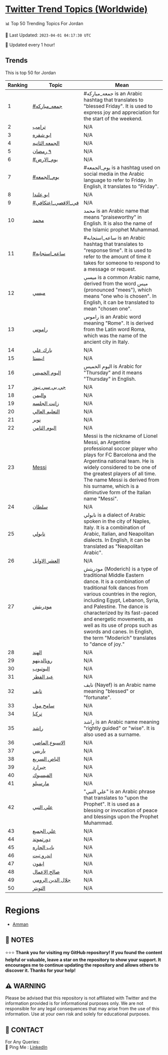 [Twitter Trend Topics (Worldwide)](https://github.com/ErcinDedeoglu/Twitter-Trend-Topics)
==========


📊 Top 50 Trending Topics For Jordan

📆 Last Updated: `2023-04-01 04:17:30 UTC`

🔧 Updated every 1 hour!


## Trends

This is top 50 for Jordan

| Ranking | Topic | Mean |
| ------- | ------------ | ------------ |
| 1 | [#جمعه_مباركه](http://twitter.com/search?q=%23%d8%ac%d9%85%d8%b9%d9%87_%d9%85%d8%a8%d8%a7%d8%b1%d9%83%d9%87) | #جمعه_مباركه is an Arabic hashtag that translates to "blessed Friday". It is used to express joy and appreciation for the start of the weekend. |
| 2 | [ترامب](http://twitter.com/search?q=%d8%aa%d8%b1%d8%a7%d9%85%d8%a8) | N/A |
| 3 | [ابو شقره](http://twitter.com/search?q=%d8%a7%d8%a8%d9%88+%d8%b4%d9%82%d8%b1%d9%87) | N/A |
| 4 | [الجمعه الثانيه](http://twitter.com/search?q=%d8%a7%d9%84%d8%ac%d9%85%d8%b9%d9%87+%d8%a7%d9%84%d8%ab%d8%a7%d9%86%d9%8a%d9%87) | N/A |
| 5 | [٩ رمضان](http://twitter.com/search?q=%d9%a9+%d8%b1%d9%85%d8%b6%d8%a7%d9%86) | N/A |
| 6 | [#يوم_الارض](http://twitter.com/search?q=%23%d9%8a%d9%88%d9%85_%d8%a7%d9%84%d8%a7%d8%b1%d8%b6) | N/A |
| 7 | [#يوم_الجمعه](http://twitter.com/search?q=%23%d9%8a%d9%88%d9%85_%d8%a7%d9%84%d8%ac%d9%85%d8%b9%d9%87) | #يوم_الجمعه is a hashtag used on social media in the Arabic language to refer to Friday. In English, it translates to "Friday". |
| 8 | [ابو علندا](http://twitter.com/search?q=%d8%a7%d8%a8%d9%88+%d8%b9%d9%84%d9%86%d8%af%d8%a7) | N/A |
| 9 | [#في_الاقصي_اعتكافي](http://twitter.com/search?q=%23%d9%81%d9%8a_%d8%a7%d9%84%d8%a7%d9%82%d8%b5%d9%8a_%d8%a7%d8%b9%d8%aa%d9%83%d8%a7%d9%81%d9%8a) | N/A |
| 10 | [محمد](http://twitter.com/search?q=%d9%85%d8%ad%d9%85%d8%af) | محمد is an Arabic name that means "praiseworthy" in English. It is also the name of the Islamic prophet Muhammad. |
| 11 | [#ساعه_استجابه](http://twitter.com/search?q=%23%d8%b3%d8%a7%d8%b9%d9%87_%d8%a7%d8%b3%d8%aa%d8%ac%d8%a7%d8%a8%d9%87) | #ساعه_استجابه is an Arabic hashtag that translates to "response time". It is used to refer to the amount of time it takes for someone to respond to a message or request. |
| 12 | [ميسي](http://twitter.com/search?q=%d9%85%d9%8a%d8%b3%d9%8a) | ميسي is a common Arabic name, derived from the word ميس (pronounced "mees"), which means "one who is chosen". In English, it can be translated to mean "chosen one". |
| 13 | [راموس](http://twitter.com/search?q=%d8%b1%d8%a7%d9%85%d9%88%d8%b3) | راموس is an Arabic word meaning "Rome". It is derived from the Latin word Roma, which was the name of the ancient city in Italy. |
| 14 | [بارك علي](http://twitter.com/search?q=%d8%a8%d8%a7%d8%b1%d9%83+%d8%b9%d9%84%d9%8a) | N/A |
| 15 | [انيستا](http://twitter.com/search?q=%d8%a7%d9%86%d9%8a%d8%b3%d8%aa%d8%a7) | N/A |
| 16 | [اليوم الخميس](http://twitter.com/search?q=%d8%a7%d9%84%d9%8a%d9%88%d9%85+%d8%a7%d9%84%d8%ae%d9%85%d9%8a%d8%b3) | اليوم الخميس is Arabic for "Thursday" and it means "Thursday" in English. |
| 17 | [جي بي سي نيوز](http://twitter.com/search?q=%d8%ac%d9%8a+%d8%a8%d9%8a+%d8%b3%d9%8a+%d9%86%d9%8a%d9%88%d8%b2) | N/A |
| 18 | [واليمن](http://twitter.com/search?q=%d9%88%d8%a7%d9%84%d9%8a%d9%85%d9%86) | N/A |
| 19 | [زانت الجلسه](http://twitter.com/search?q=%d8%b2%d8%a7%d9%86%d8%aa+%d8%a7%d9%84%d8%ac%d9%84%d8%b3%d9%87) | N/A |
| 20 | [التعليم العالي](http://twitter.com/search?q=%d8%a7%d9%84%d8%aa%d8%b9%d9%84%d9%8a%d9%85+%d8%a7%d9%84%d8%b9%d8%a7%d9%84%d9%8a) | N/A |
| 21 | [نوير](http://twitter.com/search?q=%d9%86%d9%88%d9%8a%d8%b1) | N/A |
| 22 | [اليوم الثامن](http://twitter.com/search?q=%d8%a7%d9%84%d9%8a%d9%88%d9%85+%d8%a7%d9%84%d8%ab%d8%a7%d9%85%d9%86) | N/A |
| 23 | [Messi](http://twitter.com/search?q=Messi) | Messi is the nickname of Lionel Messi, an Argentine professional soccer player who plays for FC Barcelona and the Argentina national team. He is widely considered to be one of the greatest players of all time. The name Messi is derived from his surname, which is a diminutive form of the Italian name "Messi". |
| 24 | [سلطان](http://twitter.com/search?q=%d8%b3%d9%84%d8%b7%d8%a7%d9%86) | N/A |
| 25 | [نابولي](http://twitter.com/search?q=%d9%86%d8%a7%d8%a8%d9%88%d9%84%d9%8a) | نابولي is a dialect of Arabic spoken in the city of Naples, Italy. It is a combination of Arabic, Italian, and Neapolitan dialects. In English, it can be translated as "Neapolitan Arabic". |
| 26 | [العشر الاوايل](http://twitter.com/search?q=%d8%a7%d9%84%d8%b9%d8%b4%d8%b1+%d8%a7%d9%84%d8%a7%d9%88%d8%a7%d9%8a%d9%84) | N/A |
| 27 | [مودريتش](http://twitter.com/search?q=%d9%85%d9%88%d8%af%d8%b1%d9%8a%d8%aa%d8%b4) | مودريتش (Moderich) is a type of traditional Middle Eastern dance. It is a combination of traditional folk dances from various countries in the region, including Egypt, Lebanon, Syria, and Palestine. The dance is characterized by its fast-paced and energetic movements, as well as its use of props such as swords and canes. In English, the term "Moderich" translates to "dance of joy." |
| 28 | [الهند](http://twitter.com/search?q=%d8%a7%d9%84%d9%87%d9%86%d8%af) | N/A |
| 29 | [رونالدينهو](http://twitter.com/search?q=%d8%b1%d9%88%d9%86%d8%a7%d9%84%d8%af%d9%8a%d9%86%d9%87%d9%88) | N/A |
| 30 | [اليوتيوب](http://twitter.com/search?q=%d8%a7%d9%84%d9%8a%d9%88%d8%aa%d9%8a%d9%88%d8%a8) | N/A |
| 31 | [عيد الفطر](http://twitter.com/search?q=%d8%b9%d9%8a%d8%af+%d8%a7%d9%84%d9%81%d8%b7%d8%b1) | N/A |
| 32 | [نايف](http://twitter.com/search?q=%d9%86%d8%a7%d9%8a%d9%81) | نايف (Nayef) is an Arabic name meaning "blessed" or "fortunate". |
| 33 | [سامح مول](http://twitter.com/search?q=%d8%b3%d8%a7%d9%85%d8%ad+%d9%85%d9%88%d9%84) | N/A |
| 34 | [تركيا](http://twitter.com/search?q=%d8%aa%d8%b1%d9%83%d9%8a%d8%a7) | N/A |
| 35 | [راشد](http://twitter.com/search?q=%d8%b1%d8%a7%d8%b4%d8%af) | راشد is an Arabic name meaning "rightly guided" or "wise". It is also used as a surname. |
| 36 | [الاسبوع الماضي](http://twitter.com/search?q=%d8%a7%d9%84%d8%a7%d8%b3%d8%a8%d9%88%d8%b9+%d8%a7%d9%84%d9%85%d8%a7%d8%b6%d9%8a) | N/A |
| 37 | [باريس](http://twitter.com/search?q=%d8%a8%d8%a7%d8%b1%d9%8a%d8%b3) | N/A |
| 38 | [الباص السريع](http://twitter.com/search?q=%d8%a7%d9%84%d8%a8%d8%a7%d8%b5+%d8%a7%d9%84%d8%b3%d8%b1%d9%8a%d8%b9) | N/A |
| 39 | [جيرارد](http://twitter.com/search?q=%d8%ac%d9%8a%d8%b1%d8%a7%d8%b1%d8%af) | N/A |
| 40 | [الفيسبوك](http://twitter.com/search?q=%d8%a7%d9%84%d9%81%d9%8a%d8%b3%d8%a8%d9%88%d9%83) | N/A |
| 41 | [مارسيلو](http://twitter.com/search?q=%d9%85%d8%a7%d8%b1%d8%b3%d9%8a%d9%84%d9%88) | N/A |
| 42 | [علي النبي](http://twitter.com/search?q=%d8%b9%d9%84%d9%8a+%d8%a7%d9%84%d9%86%d8%a8%d9%8a) | "علي النبي" is an Arabic phrase that translates to "upon the Prophet". It is used as a blessing or invocation of peace and blessings upon the Prophet Muhammad. |
| 43 | [علي الجميع](http://twitter.com/search?q=%d8%b9%d9%84%d9%8a+%d8%a7%d9%84%d8%ac%d9%85%d9%8a%d8%b9) | N/A |
| 44 | [دورتموند](http://twitter.com/search?q=%d8%af%d9%88%d8%b1%d8%aa%d9%85%d9%88%d9%86%d8%af) | N/A |
| 45 | [باب الحاره](http://twitter.com/search?q=%d8%a8%d8%a7%d8%a8+%d8%a7%d9%84%d8%ad%d8%a7%d8%b1%d9%87) | N/A |
| 46 | [اندرو تيت](http://twitter.com/search?q=%d8%a7%d9%86%d8%af%d8%b1%d9%88+%d8%aa%d9%8a%d8%aa) | N/A |
| 47 | [ايفون](http://twitter.com/search?q=%d8%a7%d9%8a%d9%81%d9%88%d9%86) | N/A |
| 48 | [صالح الاعمال](http://twitter.com/search?q=%d8%b5%d8%a7%d9%84%d8%ad+%d8%a7%d9%84%d8%a7%d8%b9%d9%85%d8%a7%d9%84) | N/A |
| 49 | [جلال الدين الرومي](http://twitter.com/search?q=%d8%ac%d9%84%d8%a7%d9%84+%d8%a7%d9%84%d8%af%d9%8a%d9%86+%d8%a7%d9%84%d8%b1%d9%88%d9%85%d9%8a) | N/A |
| 50 | [التويتر](http://twitter.com/search?q=%d8%a7%d9%84%d8%aa%d9%88%d9%8a%d8%aa%d8%b1) | N/A |



# Regions

* [Amman](</Jordan/Amman.md>)



## 📝 NOTES

⭐⭐⭐ **Thank you for visiting my GitHub repository! If you found the content helpful or valuable, leave a star on the repository to show your support. It encourages me to continue updating the repository and allows others to discover it. Thanks for your help!**


## ⚠️ WARNING

Please be advised that this repository is not affiliated with Twitter and the information provided is for informational purposes only. We are not responsible for any legal consequences that may arise from the use of this information. Use at your own risk and solely for educational purposes.


## 📨 CONTACT

 For Any Queries:  
            🏓 Ping Me : [LinkedIn](https://www.linkedin.com/in/ercindedeoglu/)
